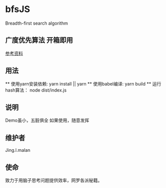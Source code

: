 # bfsJS

Breadth-first search algorithm

## 广度优先算法 开箱即用
  [参考资料](https://en.wikipedia.org/wiki/Breadth-first_search)
## 用法

** 使用yarn安装依赖: yarn install || yarn
** 使用babel编译: yarn build
** 运行hash算法： node dist/index.js

## 说明 
 Demo虽小，五脏俱全 如果使用，随意发挥

## 维护者
 Jing.l.malan

## 使命 
 致力于用脑子思考问题提供效率，网罗各派秘籍。